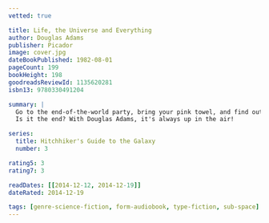 ```yaml
---
vetted: true

title: Life, the Universe and Everything
author: Douglas Adams
publisher: Picador
image: cover.jpg
dateBookPublished: 1982-08-01
pageCount: 199
bookHeight: 198
goodreadsReviewId: 1135620281
isbn13: 9780330491204

summary: |
  Go to the end-of-the-world party, bring your pink towel, and find out if potatoes are the answer to Life, the Universe and Everything. Join Arthur Dent, earthling, "jerk," kneebiter and time-traveler; sexy space cadet Trillian; mad alien Ford Prefect; unflappable Slartibartfast; two-headed, three-armed ex-head Honcho of the Universe Zaphod Beeblebrox… and learn to fly. 
  Is it the end? With Douglas Adams, it's always up in the air!

series:
  title: Hitchhiker's Guide to the Galaxy
  number: 3

rating5: 3
rating7: 3

readDates: [[2014-12-12, 2014-12-19]]
dateRated: 2014-12-19

tags: [genre-science-fiction, form-audiobook, type-fiction, sub-space]
---
```

